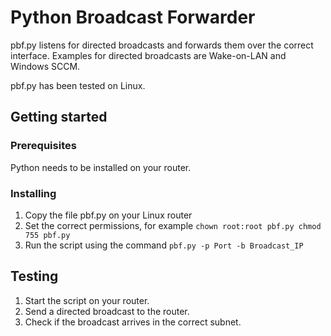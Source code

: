 # Python Broadcast Forwarder #

pbf.py listens for directed broadcasts and forwards them over the correct
interface. Examples for directed broadcasts are Wake-on-LAN and Windows
SCCM.

pbf.py has been tested on Linux.

## Getting started ##

### Prerequisites ###
Python needs to be installed on your router.

### Installing ###
1. Copy the file pbf.py on your Linux router
2. Set the correct permissions, for example
 `chown root:root pbf.py
chmod 755 pbf.py`
3. Run the script using the command
`pbf.py -p Port -b Broadcast_IP`

## Testing ##
1. Start the script on your router.
2. Send a directed broadcast to the router.
3. Check if the broadcast arrives in the correct subnet.
